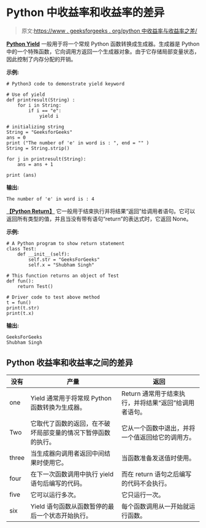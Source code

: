 # Python 中收益率和收益率的差异

> 原文:[https://www . geeksforgeeks . org/python 中收益率与收益率之差/](https://www.geeksforgeeks.org/difference-between-yield-and-return-in-python/)

[**Python Yield**](https://www.geeksforgeeks.org/python-yield-keyword/)
一般用于将一个常规 Python 函数转换成生成器。生成器是 Python 中的一个特殊函数，它向调用方返回一个生成器对象。由于它存储局部变量状态，因此控制了内存分配的开销。

**示例:**

```
# Python3 code to demonstrate yield keyword 

# Use of yield
def printresult(String) : 
    for i in String: 
        if i == "e": 
            yield i 

# initializing string 
String = "GeeksforGeeks" 
ans = 0
print ("The number of 'e' in word is : ", end = "" ) 
String = String.strip() 

for j in printresult(String): 
    ans = ans + 1

print (ans) 
```

**输出:**

```
The number of 'e' in word is : 4
```

[**【Python Return】**](https://www.geeksforgeeks.org/python-return-statement/)
它一般用于结束执行并将结果“返回”给调用者语句。它可以返回所有类型的值，并且当没有带有语句“return”的表达式时，它返回 None。

**示例:**

```
# A Python program to show return statement 
class Test:  
    def __init__(self):  
        self.str = "GeeksForGeeks"
        self.x = "Shubham Singh"   

# This function returns an object of Test  
def fun():  
    return Test()  

# Driver code to test above method  
t = fun()   
print(t.str)  
print(t.x) 
```

**输出:**

```
GeeksForGeeks
Shubham Singh
```

## Python 收益率和收益率之间的差异

| 没有 | 产量 | 返回 |
| --- | --- | --- |
| one | Yield 通常用于将常规 Python 函数转换为生成器。 | Return 通常用于结束执行，并将结果“返回”给调用者语句。 |
| Two | 它取代了函数的返回，在不破坏局部变量的情况下暂停函数的执行。 | 它从一个函数中退出，并将一个值返回给它的调用方。 |
| three | 当生成器向调用者返回中间结果时使用它。 | 当函数准备发送值时使用。 |
| four | 在下一次函数调用中执行 yield 语句后编写的代码。 | 而在 return 语句之后编写的代码不会执行。 |
| five | 它可以运行多次。 | 它只运行一次。 |
| six | Yield 语句函数从函数暂停的最后一个状态开始执行。 | 每个函数调用从一开始就运行函数。 |